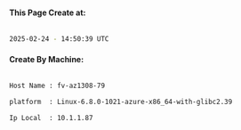 
   
#### This Page Create at:

```bash

2025-02-24 - 14:50:39 UTC

```

#### Create By Machine:

```bash

Host Name : fv-az1308-79

platform  : Linux-6.8.0-1021-azure-x86_64-with-glibc2.39

Ip Local  : 10.1.1.87

```

